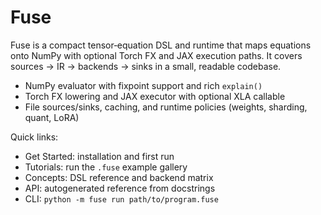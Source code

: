 # Fuse

Fuse is a compact tensor‑equation DSL and runtime that maps equations onto NumPy with optional Torch FX and JAX execution paths. It covers sources → IR → backends → sinks in a small, readable codebase.

- NumPy evaluator with fixpoint support and rich `explain()`
- Torch FX lowering and JAX executor with optional XLA callable
- File sources/sinks, caching, and runtime policies (weights, sharding, quant, LoRA)

Quick links:

- Get Started: installation and first run
- Tutorials: run the `.fuse` example gallery
- Concepts: DSL reference and backend matrix
- API: autogenerated reference from docstrings
- CLI: `python -m fuse run path/to/program.fuse`

